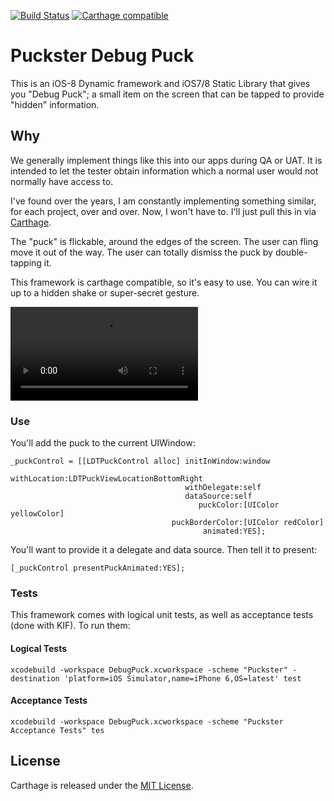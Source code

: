 [![Build Status](https://travis-ci.org/lottadot/Puckster.svg?branch=development)](https://travis-ci.org/lottadot/Puckster) [![Carthage compatible](https://img.shields.io/badge/Carthage-compatible-4BC51D.svg?style=flat)](https://github.com/Carthage/Carthage)

Puckster Debug Puck
===============
This is an iOS-8 Dynamic framework and iOS7/8 Static Library that gives you "Debug Puck"; a small item on the screen that can be tapped to provide "hidden" information.

## Why
We generally implement things like this into our apps during QA or UAT. It is intended to let the tester obtain information which a normal user would not normally have access to.

I've found over the years, I am constantly implementing something similar, for each project, over and over. Now, I won't have to. I'll just pull this in via [Carthage](https://github.com/carthage/carthage).

The "puck" is flickable, around the edges of the screen. The user can fling move it out of the way. The user can totally dismiss the puck by double-tapping it.

This framework is carthage compatible, so it's easy to use. You can wire it up to a hidden shake or super-secret gesture.

![Puckster UI video](https://github.com/lottadot/Puckster/raw/development/assets/puckster-1-0-0.mov)

### Use
You'll add the puck to the current UIWindow:

````
_puckControl = [[LDTPuckControl alloc] initInWindow:window
                                       withLocation:LDTPuckViewLocationBottomRight
                                       withDelegate:self 
                                       dataSource:self
                                          puckColor:[UIColor yellowColor]
                                    puckBorderColor:[UIColor redColor]
                                           animated:YES];
````

You'll want to provide it a delegate and data source. Then tell it to present:

````
[_puckControl presentPuckAnimated:YES];
````

### Tests
This framework comes with logical unit tests, as well as acceptance tests (done with KIF).
To run them:

#### Logical Tests
````
xcodebuild -workspace DebugPuck.xcworkspace -scheme "Puckster" -destination 'platform=iOS Simulator,name=iPhone 6,OS=latest' test
````

#### Acceptance Tests
````
xcodebuild -workspace DebugPuck.xcworkspace -scheme "Puckster Acceptance Tests" tes
````

## License

Carthage is released under the [MIT License](LICENSE.md).
